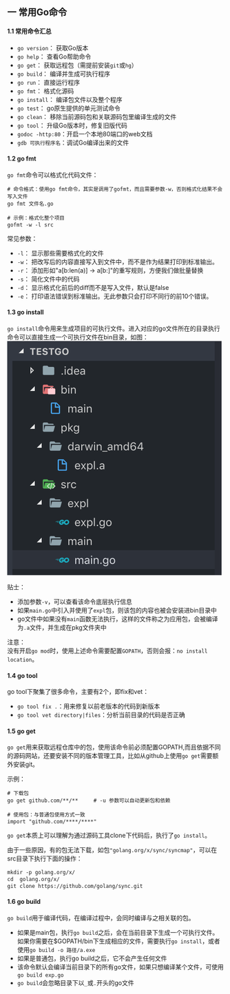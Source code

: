 ## 一 常用Go命令

#### 1.1 常用命令汇总

- `go version`：	获取Go版本
- `go help`：		查看Go帮助命令
- `go get`：		获取远程包（需提前安装`git`或`hg`）
- `go build`：		编译并生成可执行程序
- `go run`：		直接运行程序
- `go fmt`：		格式化源码
- `go install`：	编译包文件以及整个程序
- `go test`：		go原生提供的单元测试命令
- `go clean`：		移除当前源码包和关联源码包里编译生成的文件
- `go tool`：		升级Go版本时，修复旧版代码
- `godoc -http:80`：开启一个本地80端口的web文档
- `gdb 可执行程序名`：调试Go编译出来的文件

#### 1.2 go fmt

`go fmt`命令可以格式化代码文件：
```
# 命令格式：使用go fmt命令，其实是调用了gofmt，而且需要参数-w，否则格式化结果不会写入文件
go fmt 文件名.go

# 示例：格式化整个项目
gofmt -w -l src
```

常见参数：
- `-l`： 显示那些需要格式化的文件
- `-w`： 把改写后的内容直接写入到文件中，而不是作为结果打印到标准输出。
- `-r`： 添加形如"a[b:len(a)] -> a[b:]"的重写规则，方便我们做批量替换
- `-s`： 简化文件中的代码
- `-d`： 显示格式化前后的diff而不是写入文件，默认是false
- `-e`： 打印语法错误到标准输出。无此参数只会打印不同行的前10个错误。

#### 1.3 go install
  
`go install`命令用来生成项目的可执行文件。进入对应的go文件所在的目录执行命令可以直接生成一个可执行文件在bin目录，如图：
![](/images/Golang/01-01.png)

贴士：
- 添加参数`-v`，可以查看该命令底层执行信息
- 如果`main.go`中引入并使用了`expl`包，则该包的内容也被会安装进bin目录中
- go文件中如果没有`main`函数无法执行，这样的文件称之为应用包，会被编译为`.a`文件，并生成在pkg文件夹中

注意：  
没有开启`go mod`时，使用上述命令需要配置`GOPATH`，否则会报：`no install location`。

#### 1.4 go tool

go tool下聚集了很多命令，主要有2个，即fix和vet：  
- `go tool fix .`：用来修复以前老版本的代码到新版本
- `go tool vet directory|files`：分析当前目录的代码是否正确

#### 1.5 go get

`go get`用来获取远程仓库中的包，使用该命令前必须配置GOPATH,而且依据不同的源码网站，还要安装不同的版本管理工具，比如从github上使用`go get`需要额外安装git。  

示例：
```
# 下载包
go get github.com/**/**     # -u 参数可以自动更新包和依赖

# 使用包：与普通包使用方式一致
import "github.com/****/****"
``` 

`go get`本质上可以理解为通过源码工具clone下代码后，执行了`go install`。  

由于一些原因，有的包无法下载，如包`"golang.org/x/sync/syncmap"`，可以在src目录下执行下面的操作：
```
mkdir -p golang.org/x/
cd  golang.org/x/
git clone https://github.com/golang/sync.git
```

#### 1.6 go build

`go build`用于编译代码，在编译过程中，会同时编译与之相关联的包。  
- 如果是main包，执行`go build`之后，会在当前目录下生成一个可执行文件。如果你需要在$GOPATH/bin下生成相应的文件，需要执行`go install`，或者使用`go build -o 路径/a.exe`
- 如果是普通包，执行go build之后，它不会产生任何文件
- 该命令默认会编译当前目录下的所有go文件，如果只想编译某个文件，可使用`go build exp.go`
- `go build`会忽略目录下以`_`或`.`开头的go文件